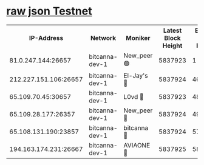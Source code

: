 [raw json Testnet](https://rpc-check.bcat.stavr.tech/bcat/rpc-bcat-result.json)
=


<table><tr><th>IP-Address</th><th>Network</th><th>Moniker</th><th>Latest Block Height</th><th>Earliest Block Height</th><th>Catching Up</th><th>Tx Index</th><th>Voting Power</th><th>Scan Time</th></tr><tr><td>81.0.247.144:26657</td><td>bitcanna-dev-1</td><td>New_peer 🟢</td><td>5837923</td><td>1</td><td>False</td><td>on</td><td>0</td><td>2024-01-05T13:28:53.994757734UTC</td></tr><tr><td>212.227.151.106:26657</td><td>bitcanna-dev-1</td><td>El-Jay's 🔴</td><td>5837924</td><td>4670391</td><td>False</td><td>on</td><td>2218164</td><td>2024-01-05T13:29:00.832542769UTC</td></tr><tr><td>65.109.70.45:30657</td><td>bitcanna-dev-1</td><td>L0vd 🔴</td><td>5837923</td><td>4828155</td><td>False</td><td>on</td><td>7920</td><td>2024-01-05T13:28:54.357169611UTC</td></tr><tr><td>65.109.28.177:26357</td><td>bitcanna-dev-1</td><td>New_peer 🔴</td><td>5837924</td><td>4952911</td><td>False</td><td>on</td><td>2237067</td><td>2024-01-05T13:29:01.200496159UTC</td></tr><tr><td>65.108.131.190:23857</td><td>bitcanna-dev-1</td><td>bitcanna 🔴</td><td>5837924</td><td>5737924</td><td>False</td><td>off</td><td>82368</td><td>2024-01-05T13:29:01.538844975UTC</td></tr><tr><td>194.163.174.231:26667</td><td>bitcanna-dev-1</td><td>AVIAONE 🔴</td><td>5837925</td><td>5828771</td><td>False</td><td>on</td><td>1949865</td><td>2024-01-05T13:29:08.089702869UTC</td></tr></table>